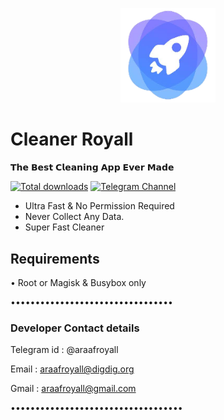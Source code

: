 <p align="center">
  <img src="assets/icon.png" style="width: 30%;" />
</p>

# Cleaner Royall 

𝗧𝗵𝗲 𝗕𝗲𝘀𝘁 𝗖𝗹𝗲𝗮𝗻𝗶𝗻𝗴 𝗔𝗽𝗽 𝗘𝘃𝗲𝗿 𝗠𝗮𝗱𝗲

[![Total downloads](https://img.shields.io/github/downloads/araafroyall/Cleaner-pro-lite/total)](https://github.com/araafroyall/Cleaner-Pro-Lite/releases/download/Latest/Cleaner.Lite.Pro.Latest.apk)
[![Telegram Channel](https://img.shields.io/badge/Telegram%20Channel-lightgreen?logo=telegram
)](https://t.me/CleanerRoyall)





*  Ultra Fast & No Permission Required
*  Never Collect Any Data.
*  Super Fast Cleaner

## Requirements 
   • Root or Magisk & Busybox only


•••••••••••••••••••••••••••••••••



### Developer Contact details

Telegram id : @araafroyall

Email : araafroyall@digdig.org

Gmail : araafroyall@gmail.com

•••••••••••••••••••••••••••••••••••


